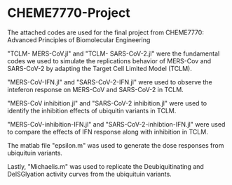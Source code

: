 # CHEME7770-Project
The attached codes are used for the final project from CHEME7770: Advanced Principles of Biomolecular Engineering


"TCLM- MERS-CoV.jl" and "TCLM- SARS-CoV-2.jl" were the fundamental codes we used to simulate the replications behavior of MERS-Cov and SARS-CoV-2 by adapting the Target Cell Limited Model (TCLM).


"MERS-CoV-IFN.jl" and "SARS-CoV-2-IFN.jl" were used to observe the inteferon response on MERS-CoV and SARS-CoV-2 in TCLM.


"MERS-CoV inhibition.jl" and "SARS-CoV-2 inhibition.jl" were used to identify the inhibition effects of ubiquitin variants in TCLM.


"MERS-CoV-inhibition-IFN.jl" and "SARS-CoV-2-inhibtion-IFN.jl" were used to compare the effects of IFN response along with inhibition in TCLM.


The matlab file "epsilon.m" was used to generate the dose responses from ubiquituin variants.


Lastly, "Michaelis.m" was used to replicate the Deubiquitinating and DelSGlyation activity curves from the ubiquituin variants.




